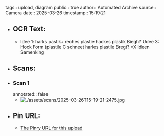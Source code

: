 tags:: upload, diagram
public:: true
author:: Automated Archive
source:: Camera
date:: 2025-03-26
timestamp:: 15:19:21

- ## OCR Text:
	- Idee 1:
	  harks pastik+ reches plastie hackes plastik
	  Biegh?
	  Udee 3:
	  Hock Form (plastile C
	  schneet harles plastile
	  Bregt?
	  *X Ideen
	  Samenking
- ## Scans:
- ### Scan 1
  annotated:: false
	- ![./assets/scans/2025-03-26T15-19-21-2475.jpg](./assets/scans/2025-03-26T15-19-21-2475.jpg)
- ## Pin URL:
	- [The Pinry URL for this upload](https://pinry.petau.net/pins/313/)